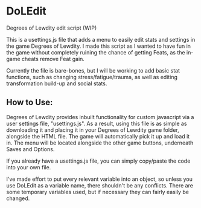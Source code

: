 # DoLEdit
Degrees of Lewdity edit script (WIP)

This is a usettings.js file that adds a menu to easily edit stats and settings in the game Degrees of Lewdity. I made this script as I wanted to have fun in the game without completely ruining the chance of getting Feats, as the in-game cheats remove Feat gain.

Currently the file is bare-bones, but I will be working to add basic stat functions, such as changing stress/fatigue/trauma, as well as editing transformation build-up and social stats.

## How to Use:
Degrees of Lewdity provides inbuilt functionality for custom javascript via a user settings file, "usettings.js". As a result, using this file is as simple as downloading it and placing it in your Degrees of Lewdity game folder, alongside the HTML file. The game will automatically pick it up and load it in. The menu will be located alongside the other game buttons, underneath Saves and Options.

If you already have a usettings.js file, you can simply copy/paste the code into your own file.

I've made effort to put every relevant variable into an object, so unless you use DoLEdit as a variable name, there shouldn't be any conflicts. There are some temporary variables used, but if necessary they can fairly easily be changed.
